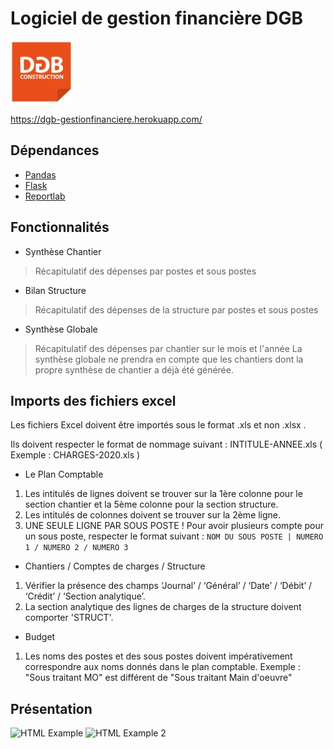 # Logiciel de gestion financière DGB
![DGB LOGO](https://github.com/vidanm/DGB-Gestion/blob/master/images/DGB.jpeg)

https://dgb-gestionfinanciere.herokuapp.com/

## Dépendances
- [Pandas](https://github.com/pandas-dev/pandas)
- [Flask](https://github.com/pallets/flask)
- [Reportlab](https://github.com/MrBitBucket/reportlab-mirror)

## Fonctionnalités

- Synthèse Chantier
> Récapitulatif des dépenses par postes et sous postes

- Bilan Structure
> Récapitulatif des dépenses de la structure par postes et sous postes

- Synthèse Globale
> Récapitulatif des dépenses par chantier sur le mois et l'année 
> La synthèse globale ne prendra en compte que les chantiers dont la propre synthèse de chantier a déjà été générée.

## Imports des fichiers excel

Les fichiers Excel doivent être importés sous le format .xls et non .xlsx .

Ils doivent respecter le format de nommage suivant : INTITULE-ANNEE.xls
( Exemple : CHARGES-2020.xls )

- Le Plan Comptable
 1. Les intitulés de lignes doivent se trouver sur la 1ère colonne pour le section chantier et la 5ème colonne pour la section structure.
 2. Les intitulés de colonnes doivent se trouver sur la 2ème ligne.
 3. UNE SEULE LIGNE PAR SOUS POSTE ! Pour avoir plusieurs compte pour un sous poste, respecter le format suivant :
`NOM DU SOUS POSTE | NUMERO 1 / NUMERO 2 / NUMERO 3`

- Chantiers / Comptes de charges / Structure
 1. Vérifier la présence des champs ‘Journal’ / ‘Général’ / ‘Date’ / ‘Débit’ / ‘Crédit’ / ‘Section analytique’.
 2. La section analytique des lignes de charges de la structure doivent comporter 'STRUCT'.

- Budget
 1. Les noms des postes et des sous postes doivent impérativement correspondre aux noms donnés dans le plan
comptable. Exemple : "Sous traitant MO" est différent de "Sous traitant Main d'oeuvre"


## Présentation

![HTML Example](https://github.com/vidanm/DGB_Gesfin/blob/master/images/Capture%20d%E2%80%99%C3%A9cran%20de%202021-01-29%2015-53-25.png)
![HTML Example 2](https://github.com/vidanm/DGB_Gesfin/blob/master/images/Capture%20d%E2%80%99%C3%A9cran%20de%202021-01-29%2015-52-55.png)
